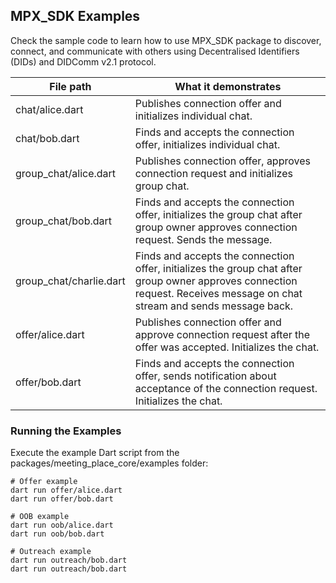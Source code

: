 ## MPX_SDK Examples

Check the sample code to learn how to use MPX_SDK package to discover, connect, and communicate with others using Decentralised Identifiers (DIDs) and DIDComm v2.1 protocol.

| File path | What it demonstrates |
|------|----------------------|
| chat/alice.dart| Publishes connection offer and initializes individual chat.|
| chat/bob.dart | Finds and accepts the connection offer, initializes individual chat. |
| group_chat/alice.dart | Publishes connection offer, approves connection request and initializes group chat. |
| group_chat/bob.dart | Finds and accepts the connection offer, initializes the group chat after group owner approves connection request. Sends the message. |
| group_chat/charlie.dart | Finds and accepts the connection offer, initializes the group chat after group owner approves connection request. Receives message on chat stream and sends message back. |
| offer/alice.dart | Publishes connection offer and approve connection request after the offer was accepted. Initializes the chat. |
| offer/bob.dart | Finds and accepts the connection offer, sends notification about acceptance of the connection request. Initializes the chat. |

### Running the Examples

Execute the example Dart script from the packages/meeting_place_core/examples folder:

```
# Offer example
dart run offer/alice.dart
dart run offer/bob.dart
```

```
# OOB example
dart run oob/alice.dart
dart run oob/bob.dart
```

```
# Outreach example
dart run outreach/bob.dart
dart run outreach/bob.dart
```
